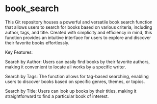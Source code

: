 # book_search

This Git repository houses a powerful and versatile book search function that allows users to search for books based on various criteria, including author, tags, and title. Created with simplicity and efficiency in mind, this function provides an intuitive interface for users to explore and discover their favorite books effortlessly.

Key Features:

Search by Author: Users can easily find books by their favorite authors, making it convenient to locate all works by a specific writer.

Search by Tags: The function allows for tag-based searching, enabling users to discover books based on specific genres, themes, or topics.

Search by Title: Users can look up books by their titles, making it straightforward to find a particular book of interest.
